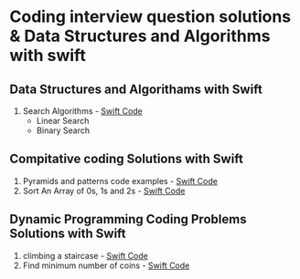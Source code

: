 # Coding interview question solutions & Data Structures and Algorithms with swift

## Data Structures and Algorithams with Swift
1. Search Algorithms - [Swift Code](https://github.com/RajeshkumarGA/Compitative-coding-and-DS-algorithms-with-Swift-/blob/main/Searching%20Algorithams%20.playground/Contents.swift)
       <ul>
              <li> Linear Search</li>
              <li> Binary Search</li>
       </ul>



## Compitative coding Solutions with Swift

1. Pyramids and patterns code examples - [Swift Code](https://github.com/RajeshkumarGA/Compitative-coding-and-DS-algorithms-with-Swift-/blob/main/Pyramids%20and%20Pattrens.playground/Contents.swift)
2. Sort An Array of 0s, 1s and 2s - [Swift Code](https://github.com/RajeshkumarGA/Compitative-coding-and-DS-algorithms-with-Swift-/blob/main/%20Sort%20An%20Array%20of%200s%2C%201s%20and%202s.playground/Contents.swift)



## Dynamic Programming Coding Problems Solutions with Swift

1. climbing a staircase - [Swift Code](https://github.com/RajeshkumarGA/Compitative-coding-and-DS-algorithms-with-Swift-/blob/main/climbing%20a%20staircase.playground/Contents.swift)
2. Find minimum number of coins - [Swift Code](https://github.com/RajeshkumarGA/Compitative-coding-and-DS-algorithms-with-Swift-/blob/main/climbing%20a%20staircase.playground/Contents.swift)

